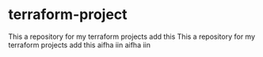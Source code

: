 # terraform-project
This a repository for my terraform projects
add this
This a repository for my terraform projects
add this
aifha iin 
aifha iin 
